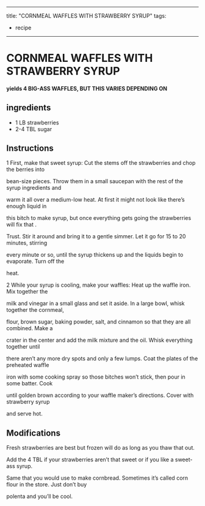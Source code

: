
---
title: "CORNMEAL WAFFLES WITH STRAWBERRY SYRUP"
tags:
  - recipe
---

# CORNMEAL WAFFLES WITH STRAWBERRY SYRUP

#### yields  4 BIG-ASS WAFFLES, BUT THIS VARIES DEPENDING ON


## ingredients
* 1 LB strawberries 
* 2-4 TBL sugar 


## Instructions

1 First, make that sweet syrup: Cut the stems off the strawberries and chop the berries into

bean-size pieces. Throw them in a small saucepan with the rest of the syrup ingredients and

warm it all over a medium-low heat. At first it might not look like there’s enough liquid in

this bitch to make syrup, but once everything gets going the strawberries will fix that   .

Trust. Stir it around and bring it to a gentle simmer. Let it go for 15 to 20 minutes, stirring

every minute or so, until the syrup thickens up and the liquids begin to evaporate. Turn off the

heat.

2 While your syrup is cooling, make your waffles: Heat up the waffle iron. Mix together the

milk and vinegar in a small glass and set it aside. In a large bowl, whisk together the cornmeal,

flour, brown sugar, baking powder, salt, and cinnamon so that they are all combined. Make a

crater in the center and add the milk mixture and the oil. Whisk everything together until

there aren’t any more dry spots and only a few lumps. Coat the plates of the preheated waffle

iron with some cooking spray so those bitches won’t stick, then pour in some batter. Cook

until golden brown according to your waffle maker’s directions. Cover with strawberry syrup

and serve hot.



## Modifications
Fresh strawberries are best but frozen will do as long as you thaw that    out.

 Add the 4 TBL if your strawberries aren’t that sweet or if you like a sweet-ass syrup.

 Same    that you would use to make cornbread. Sometimes it’s called corn flour in the store. Just don’t buy

polenta and you’ll be cool.




